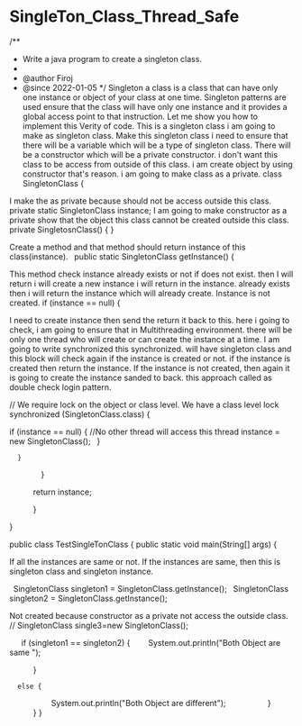 # SingleTon_Class_Thread_Safe

/**
 * Write a java program to create a singleton class.
 *
 * @author Firoj
 * @since 2022-01-05
 */
 Singleton a class is a class that can have only one instance or object of your class at one time.
 Singleton patterns are used ensure that the class will have only one instance and it provides a global access point to that instruction.
Let me show you how to implement this Verity of code.
 This is a singleton class i am going to make as singleton class.
Make this singleton class i need to ensure that there will be a variable which will be a type of singleton class.
There will be a constructor which will be a private constructor.
i don't want this class to be access from outside of this class.
i am create object by using constructor that's reason.
i am going to make class as a private.
class SingletonClass {

I make the as private because should not be access outside this class.
private static SingletonClass instance;
I am going to make constructor as a private show that the object
this class cannot be created outside this class.
private SingletosnClass() {
}

Create a method and that method should return instance of this class(instance).
 public static SingletonClass getInstance() {
 
 This method check instance already exists or not if does not exist.
 then I will return i will create a new instance i will return in the instance.
 already exists then i will return the instance which will already create. Instance is not created.
if (instance == null) {

I need to create instance then send the return it back to this. here i going to check, 
i am going to ensure that in Multithreading environment.
there will be only one thread who will create or can create the instance at a time.
I am going to write synchronized this synchronized.
will have singleton class and this block will check again if the instance
is created or not. if the instance is created then return the instance.
If the instance is not created, then again it is going to create the instance sanded to back.
this approach called as double check login pattern.

// We require lock on the  object or class level. We have a class level lock
synchronized (SingletonClass.class) {

if (instance == null) { //No other thread will access this thread
instance = new SingletonClass();
 }

      }
      
        }
        
      return instance;

      }
      
}

public class TestSingleTonClass {
 public static void main(String[] args) {
 
 If all the instances are same or not. If the instances are same, 
 then this is singleton class and singleton instance.
 
 SingletonClass singleton1 = SingletonClass.getInstance();
 SingletonClass singleton2 = SingletonClass.getInstance();

Not created because constructor as a private not access the outside class.
// SingletonClass single3=new SingletonClass();

   if (singleton1 == singleton2) {
    System.out.println("Both Object are same ");
    
      }
      
      else {
            System.out.println("Both Object are different");
          }
      }
}
